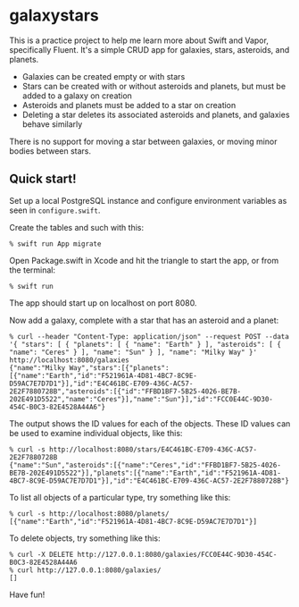 # galaxystars

This is a practice project to help me learn more about Swift and Vapor, specifically Fluent.  It's a simple CRUD app for galaxies, stars, asteroids, and planets.

* Galaxies can be created empty or with stars
* Stars can be created with or without asteroids and planets, but must be added to a galaxy on creation
* Asteroids and planets must be added to a star on creation
* Deleting a star deletes its associated asteroids and planets, and galaxies behave similarly

There is no support for moving a star between galaxies, or moving minor bodies between stars.

## Quick start!

Set up a local PostgreSQL instance and configure environment variables as seen in `configure.swift`.

Create the tables and such with this:

```
% swift run App migrate
```

Open Package.swift in Xcode and hit the triangle to start the app, or from the terminal:

```
% swift run
```

The app should start up on localhost on port 8080.

Now add a galaxy, complete with a star that has an asteroid and a planet:
```
% curl --header "Content-Type: application/json" --request POST --data '{ "stars": [ { "planets": [ { "name": "Earth" } ], "asteroids": [ { "name": "Ceres" } ], "name": "Sun" } ], "name": "Milky Way" }' http://localhost:8080/galaxies
{"name":"Milky Way","stars":[{"planets":[{"name":"Earth","id":"F521961A-4D81-4BC7-8C9E-D59AC7E7D7D1"}],"id":"E4C461BC-E709-436C-AC57-2E2F7880728B","asteroids":[{"id":"FFBD1BF7-5B25-4026-BE7B-202E491D5522","name":"Ceres"}],"name":"Sun"}],"id":"FCC0E44C-9D30-454C-B0C3-82E4528A44A6"}
```
The output shows the ID values for each of the objects.  These ID values can be used to examine individual objects, like this:

```
% curl -s http://localhost:8080/stars/E4C461BC-E709-436C-AC57-2E2F7880728B
{"name":"Sun","asteroids":[{"name":"Ceres","id":"FFBD1BF7-5B25-4026-BE7B-202E491D5522"}],"planets":[{"name":"Earth","id":"F521961A-4D81-4BC7-8C9E-D59AC7E7D7D1"}],"id":"E4C461BC-E709-436C-AC57-2E2F7880728B"}
```

To list all objects of a particular type, try something like this:

```
% curl -s http://localhost:8080/planets/
[{"name":"Earth","id":"F521961A-4D81-4BC7-8C9E-D59AC7E7D7D1"}]
```

To delete objects, try something like this:
```
% curl -X DELETE http://127.0.0.1:8080/galaxies/FCC0E44C-9D30-454C-B0C3-82E4528A44A6
% curl http://127.0.0.1:8080/galaxies/
[]
```

Have fun!